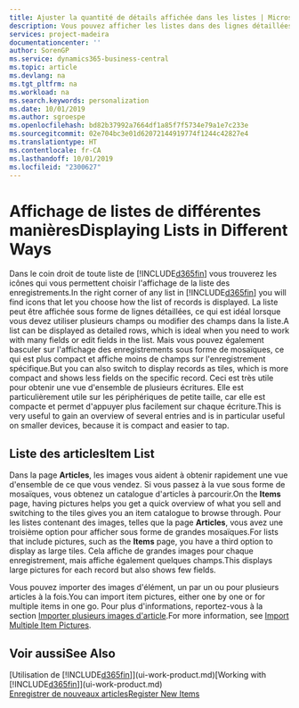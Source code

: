 ```yaml
---
title: Ajuster la quantité de détails affichée dans les listes | Microsoft Docs
description: Vous pouvez afficher les listes dans des lignes détaillées qui fournissent plus d'informations, ou en tant que vignettes faciles à analyser visuellement et qui peuvent inclure des miniatures d'image.
services: project-madeira
documentationcenter: ''
author: SorenGP
ms.service: dynamics365-business-central
ms.topic: article
ms.devlang: na
ms.tgt_pltfrm: na
ms.workload: na
ms.search.keywords: personalization
ms.date: 10/01/2019
ms.author: sgroespe
ms.openlocfilehash: bd82b37992a7664df1a85f7f5734e79a1e7c233e
ms.sourcegitcommit: 02e704bc3e01d62072144919774f1244c42827e4
ms.translationtype: HT
ms.contentlocale: fr-CA
ms.lasthandoff: 10/01/2019
ms.locfileid: "2300627"
---
```

# <a name="displaying-lists-in-different-ways"></a><span data-ttu-id="b018d-103">Affichage de listes de différentes manières</span><span class="sxs-lookup"><span data-stu-id="b018d-103">Displaying Lists in Different Ways</span></span>
<span data-ttu-id="b018d-104">Dans le coin droit de toute liste de [!INCLUDE[d365fin](includes/d365fin_md.md)] vous trouverez les icônes qui vous permettent choisir l'affichage de la liste des enregistrements.</span><span class="sxs-lookup"><span data-stu-id="b018d-104">In the right corner of any list in [!INCLUDE[d365fin](includes/d365fin_md.md)] you will find icons that let you choose how the list of records is displayed.</span></span> <span data-ttu-id="b018d-105">La liste peut être affichée sous forme de lignes détaillées, ce qui est idéal lorsque vous devez utiliser plusieurs champs ou modifier des champs dans la liste.</span><span class="sxs-lookup"><span data-stu-id="b018d-105">A list can be displayed as detailed rows, which is ideal when you need to work with many fields or edit fields in the list.</span></span> <span data-ttu-id="b018d-106">Mais vous pouvez également basculer sur l'affichage des enregistrements sous forme de mosaïques, ce qui est plus compact et affiche moins de champs sur l'enregistrement spécifique.</span><span class="sxs-lookup"><span data-stu-id="b018d-106">But you can also switch to display records as tiles, which is more compact and shows less fields on the specific record.</span></span> <span data-ttu-id="b018d-107">Ceci est très utile pour obtenir une vue d'ensemble de plusieurs écritures. Elle est particulièrement utile sur les périphériques de petite taille, car elle est compacte et permet d'appuyer plus facilement sur chaque écriture.</span><span class="sxs-lookup"><span data-stu-id="b018d-107">This is very useful to gain an overview of several entries and is in particular useful on smaller devices, because it is compact and easier to tap.</span></span>

## <a name="item-list"></a><span data-ttu-id="b018d-108">Liste des articles</span><span class="sxs-lookup"><span data-stu-id="b018d-108">Item List</span></span>
<span data-ttu-id="b018d-109">Dans la page **Articles**, les images vous aident à obtenir rapidement une vue d'ensemble de ce que vous vendez. Si vous passez à la vue sous forme de mosaïques, vous obtenez un catalogue d'articles à parcourir.</span><span class="sxs-lookup"><span data-stu-id="b018d-109">On the **Items** page, having pictures helps you get a quick overview of what you sell and switching to the tiles gives you an item catalogue to browse through.</span></span> <span data-ttu-id="b018d-110">Pour les listes contenant des images, telles que la page **Articles**, vous avez une troisième option pour afficher sous forme de grandes mosaïques.</span><span class="sxs-lookup"><span data-stu-id="b018d-110">For lists that include pictures, such as the **Items** page, you have a third option to display as large tiles.</span></span> <span data-ttu-id="b018d-111">Cela affiche de grandes images pour chaque enregistrement, mais affiche également quelques champs.</span><span class="sxs-lookup"><span data-stu-id="b018d-111">This displays large pictures for each record but also shows few fields.</span></span>

<span data-ttu-id="b018d-112">Vous pouvez importer des images d'élément, un par un ou pour plusieurs articles à la fois.</span><span class="sxs-lookup"><span data-stu-id="b018d-112">You can import item pictures, either one by one or for multiple items in one go.</span></span> <span data-ttu-id="b018d-113">Pour plus d'informations, reportez-vous à la section [Importer plusieurs images d'article](inventory-how-import-item-pictures.md).</span><span class="sxs-lookup"><span data-stu-id="b018d-113">For more information, see [Import Multiple Item Pictures](inventory-how-import-item-pictures.md).</span></span>  

## <a name="see-also"></a><span data-ttu-id="b018d-114">Voir aussi</span><span class="sxs-lookup"><span data-stu-id="b018d-114">See Also</span></span>
<span data-ttu-id="b018d-115">[Utilisation de [!INCLUDE[d365fin](includes/d365fin_md.md)]](ui-work-product.md)</span><span class="sxs-lookup"><span data-stu-id="b018d-115">[Working with [!INCLUDE[d365fin](includes/d365fin_md.md)]](ui-work-product.md)</span></span>  
[<span data-ttu-id="b018d-116">Enregistrer de nouveaux articles</span><span class="sxs-lookup"><span data-stu-id="b018d-116">Register New Items</span></span>](inventory-how-register-new-items.md)  
